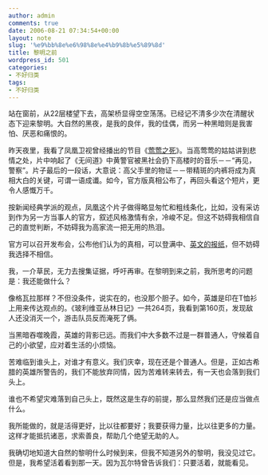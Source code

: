 ```yaml
---
author: admin
comments: true
date: 2006-08-21 07:34:54+00:00
layout: note
slug: '%e9%bb%8e%e6%98%8e%e4%b9%8b%e5%89%8d'
title: 黎明之前
wordpress_id: 501
categories:
- 不好归类
tags:
- 不好归类
---
```


站在窗前，从22层楼望下去，高架桥显得空空荡荡。已经记不清多少次在清醒状态下迎来黎明。大自然的黑夜，是我的良伴，我的佳偶，而另一种黑暗则是我害怕、厌恶和痛恨的。

昨天夜里，我看了凤凰卫视曾经播出的节目《[莺莺之死](http://www5.tianya.cn/publicforum/Content/no01/1/266353.shtml)》。当高莺莺的姑姑讲到悲情之处，片中响起了《无间道》中黄警官被黑社会扔下高楼时的音乐－－“再见，警察”。片子最后的一段话，大意说：高父手里的物证－－带精斑的内裤将成为真相大白的关键，可谓一语成谶。如今，官方版真相公布了，再回头看这个短片，更令人感慨万千。

按新闻经典学派的观点，凤凰这个片子做得略显匆忙和粗线条化，比如，没有采访到作为另一方当事人的官方，叙述风格激情有余，冷峻不足。但这不妨碍我相信自己的直觉判断，不妨碍我为高家流一把无用的热泪。

官方可以召开发布会，公布他们认为的真相，可以登满中、[英文的报纸](http://www.google.com/url?sa=t&ct=res&cd=3&url=http%3A%2F%2Fwww.shanghaidaily.com%2Fart%2F2006%2F08%2F18%2F289500%2FPolice__Gao_Yingying_killed_herself.htm&ei=Xd3oRIqOFZ7AsALA7unJCA&sig2=QDeuXBONeUVIWMPIBa0k2Q)，但不妨碍我选择不相信。

我，一介草民，无力去搜集证据，呼吁再审。在黎明到来之前，我所思考的问题是：我还能做什么？

像格瓦拉那样？不但没条件，说实在的，也没那个胆子。如今，英雄是印在T恤衫上用来传达观点的。《玻利维亚丛林日记》一共264页，我看到第160页，发现敌人还没消灭一个，游击队员反而淹死了俩。

当黑暗吞噬晚霞，英雄的背影已远。而我们中大多数不过是一群普通人，守候着自己的小欲望，应对着生活的小烦恼。

苦难临到谁头上，对谁才有意义。我们庆幸，现在还是个普通人。但是，正如古希腊的英雄所警告的，我们不能放弃同情，因为苦难转来转去，有一天也会落到我们头上。

谁也不希望灾难落到自己头上，既然这是生存的前提，那么显然我们还是应当做点什么。

我所能做的，就是活得更好，比以往都要好；我要获得力量，比以往更多的力量。这样才能抵抗诸恶，求索善良，帮助几个绝望无助的人。

我确切地知道大自然的黎明什么时候到来，但我不知道另外的黎明，我没见过它。但是，我希望活着看到那一天。因为瓦尔特曾告诉我们：只要活着，就能看见。

